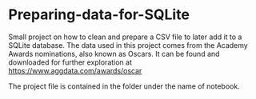 # Preparing-data-for-SQLite

Small project on how to clean and prepare a CSV file to later add it to a SQLite database. 
The data used in this project comes from the Academy Awards nominations, also known as Oscars. 
It can be found and downloaded for further exploration at https://www.aggdata.com/awards/oscar

The project file is contained in the folder under the name of notebook. 
